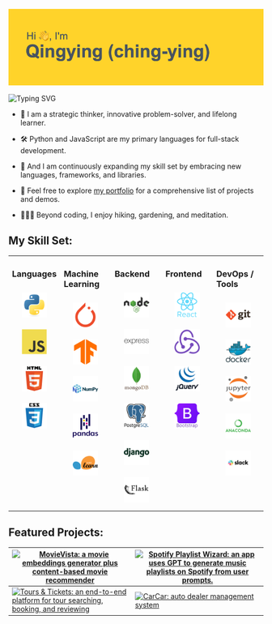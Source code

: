 ![Header](/images/header.png)

<div align="left>
  <a href="https://git.io/typing-svg"><img src="https://readme-typing-svg.demolab.com?font=Orbitron&weight=500&size=14&duration=3000&pause=6000&color=FFFFFFFF&background=434343FF&vCenter=false&multiline=true&width=670&height=27&lines=A+machine+learning+engineer+and+full-stack+developer+working+remotely+since+2021+%F0%9F%9A%80" alt="Typing SVG" /></a>
</div>


- 🤔 I am a strategic thinker, innovative problem-solver, and lifelong learner.

- 🛠 Python and JavaScript are my primary languages for full-stack development.

- 🌱 And I am continuously expanding my skill set by embracing new languages, frameworks, and libraries.

- 🌟 Feel free to explore [my portfolio](https://qmeng222.github.io/) for a comprehensive list of projects and demos.

- 🧘🏻‍♀️ Beyond coding, I enjoy hiking, gardening, and meditation.

<!--<br/>

## Connect with me:

<div align="left">
<a href="https://linkedin.com/in/qmeng222" target="_blank">
<img src=https://img.shields.io/badge/linkedin-%231E77B5.svg?&style=for-the-badge&logo=linkedin&logoColor=white alt=linkedin style="margin-bottom: 5px;" />
</a>
<a href="https://gitlab.com/qmeng222" target="_blank">
<img src=https://img.shields.io/badge/gitlab-330F63.svg?&style=for-the-badge&logo=gitlab&logoColor=white alt=gitlab style="margin-bottom: 5px;" />
</a>
</div>-->


## My Skill Set:  

<table><tr><td valign="top" width="20%">

### Languages
<div align="center">
  <a href="https://www.python.org/" target="_blank"><img style="margin: 10px" src="https://github.com/devicons/devicon/blob/master/icons/python/python-original.svg" alt="Python" height="50" /></a> 
  <a href="https://www.javascript.com/" target="_blank"><img style="margin: 10px" src="https://github.com/devicons/devicon/blob/master/icons/javascript/javascript-original.svg" alt="JavaScript" height="50" /></a>
<!--   <a href="https://www.typescriptlang.org/" target="_blank"><img style="margin: 10px" src="https://profilinator.rishav.dev/skills-assets/typescript-original.svg" alt="TypeScript" height="50" /></a>  -->
  <a href="https://html.com/" target="_blank"><img style="margin: 10px" src="https://github.com/devicons/devicon/blob/master/icons/html5/html5-original-wordmark.svg" alt="HTML5" height="50" /></a>  
  <a href="https://en.wikipedia.org/wiki/CSS" target="_blank"><img style="margin: 10px" src="https://github.com/devicons/devicon/blob/master/icons/css3/css3-original-wordmark.svg" alt="CSS3" height="50" /></a>
</div>

</td><td valign="top" width="20%">

### Machine Learning    
<div align="center"> 
  <a href="https://pytorch.org/" target="_blank"><img style="margin: 10px" src="https://github.com/devicons/devicon/blob/master/icons/pytorch/pytorch-original.svg" alt="pytorch" height="50" /></a>  
  <a href="https://www.tensorflow.org/" target="_blank"><img style="margin: 10px" src="https://github.com/devicons/devicon/blob/master/icons/tensorflow/tensorflow-original.svg" alt="TensorFlow" height="50" /></a>  
  <a href="https://numpy.org/" target="_blank"><img style="margin: 10px" src="https://github.com/devicons/devicon/blob/master/icons/numpy/numpy-original-wordmark.svg" alt="Numpy" height="50" /></a>
  <a href="https://pandas.pydata.org/" target="_blank"><img style="margin: 10px" src="https://github.com/devicons/devicon/blob/master/icons/pandas/pandas-original-wordmark.svg" alt="Pandas" height="50" /></a>
  <a href="https://scikit-learn.org/" target="_blank"><img style="margin: 10px" src="https://github.com/devicons/devicon/blob/master/icons/scikitlearn/scikitlearn-original.svg" alt="scikit-learn" height="50" /></a>
</div>

</td><td valign="top" width="20%"> 

### Backend  
<div align="center">    
  <a href="https://nodejs.org/" target="_blank"><img style="margin: 10px" src="https://github.com/devicons/devicon/blob/master/icons/nodejs/nodejs-original-wordmark.svg" alt="Node.js" height="50" /></a>  
  <a href="https://expressjs.com/" target="_blank"><img style="margin: 10px" src="https://github.com/devicons/devicon/blob/master/icons/express/express-original-wordmark.svg" alt="Express.js" height="50" /></a>  
  <a href="https://www.mongodb.com/" target="_blank"><img style="margin: 10px" src="https://github.com/devicons/devicon/blob/master/icons/mongodb/mongodb-original-wordmark.svg" alt="MongoDB" height="50" /></a>  
  <a href="https://www.postgresql.org/" target="_blank"><img style="margin: 10px" src="https://github.com/devicons/devicon/blob/master/icons/postgresql/postgresql-original-wordmark.svg" alt="PostgreSQL" height="50" /></a>  
  <a href="https://www.djangoproject.com/" target="_blank"><img style="margin: 10px" src="https://github.com/devicons/devicon/blob/master/icons/django/django-plain-wordmark.svg" alt="Django" height="50" /></a>
  <a href="https://flask.palletsprojects.com/" target="_blank"><img style="margin: 10px" src="https://github.com/devicons/devicon/blob/master/icons/flask/flask-original-wordmark.svg" alt="Flask" height="50" /></a>  
</div>

</td><td valign="top" width="20%">

### Frontend  
<div align="center">  
  <a href="https://reactjs.org/" target="_blank"><img style="margin: 10px" src="https://github.com/devicons/devicon/blob/master/icons/react/react-original-wordmark.svg" alt="React" height="50" /></a>  
  <a href="https://redux.js.org/" target="_blank"><img style="margin: 10px" src="https://github.com/devicons/devicon/blob/master/icons/redux/redux-original.svg" alt="Redux" height="50" /></a>  
  <a href="https://jquery.com/" target="_blank"><img style="margin: 10px" src="https://github.com/devicons/devicon/blob/master/icons/jquery/jquery-original-wordmark.svg" alt="jQuery" height="50" /></a> 
  <a href="https://getbootstrap.com/docs/3.4/javascript/" target="_blank"><img style="margin: 10px" src="https://github.com/devicons/devicon/blob/master/icons/bootstrap/bootstrap-original-wordmark.svg" alt="Bootstrap" height="50" /></a> 
</div>

</td><td valign="top" width="20%">

### DevOps / Tools  
<div align="center">  
  <a href="https://github.com/" target="_blank"><img style="margin: 10px" src="https://github.com/devicons/devicon/blob/master/icons/git/git-original-wordmark.svg" alt="Git" height="50" /></a>  
  <a href="https://www.docker.com/" target="_blank"><img style="margin: 10px" src="https://github.com/devicons/devicon/blob/master/icons/docker/docker-original-wordmark.svg" alt="Docker" height="50" /></a>  
  <a href="https://jupyter.org/" target="_blank"><img style="margin: 10px" src="https://github.com/devicons/devicon/blob/master/icons/jupyter/jupyter-original-wordmark.svg" alt="Jupyter" height="50" /></a>
  <a href="https://www.anaconda.com/" target="_blank"><img style="margin: 10px" src="https://github.com/devicons/devicon/blob/master/icons/anaconda/anaconda-original-wordmark.svg" alt="Anaconda" height="50" /></a> 
  <a href="https://slack.com/" target="_blank"><img style="margin: 10px" src="https://github.com/devicons/devicon/blob/master/icons/slack/slack-original-wordmark.svg" alt="Slack" height="50" /></a> 
</div>

</td></tr></table> 

<!--<picture>
  <img width="1000" alt="github contribution grid snake animation" src="https://github.com/qmeng222/qmeng222/blob/output/github-contribution-grid-snake.svg">
</picture>-->

## Featured Projects:

| [![MovieVista: a movie embeddings generator plus content-based movie recommender](/images/MovieVista.gif)](https://github.com/qmeng222/MovieVista.git) | [![Spotify Playlist Wizard: an app uses GPT to generate music playlists on Spotify from user prompts.](/images/Spotify-Playlist-Wizard.gif)](https://github.com/qmeng222/Spotify-Playlist-Wizard) |
|---|---|
| [![Tours & Tickets: an end-to-end platform for tour searching, booking, and reviewing](/images/tours-and-tickets.gif)](https://github.com/qmeng222/Tours-and-Tickets) | [![CarCar: auto dealer management system](/images/CarCar.gif)](https://github.com/qmeng222/Auto-Dealer-Management-System) |

<!--<br />

## Github Stats

<div align="left"><img src="https://github-readme-stats.vercel.app/api?username=qmeng222&show_icons=true&count_private=true&hide_border=true" align="center" /></div>-->

<!--<div id="header" align="center">
  <img src="https://komarev.com/ghpvc/?username=qmeng222&style=for-the-badge&color=orange" alt=""/>
</div>-->
